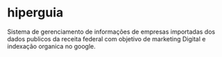 # hiperguia
Sistema de gerenciamento de informações de empresas importadas dos dados publicos da receita federal com objetivo de marketing Digital e indexação organica no google.

